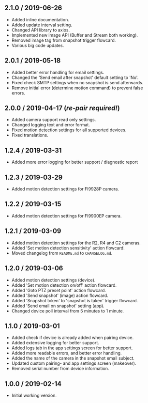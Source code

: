 ## 2.1.0 / 2019-06-26
- Added inline documentation.
- Added update interval setting.
- Changed API library to axios.
- Implemented new image API (Buffer and Stream both working).
- Removed image tag from snapshot trigger flowcard.
- Various big code updates.


## 2.0.1 / 2019-05-18
- Added better error handling for email settings.
- Changed the 'Send email after snapshot' default setting to 'No'.
- Fixed check SMTP settings when no snapshot is send afterwards.
- Remove initial error (determine motion command) to prevent false errors.


## 2.0.0 / 2019-04-17 (*re-pair required!*)
- Added camera support read only settings.
- Changed logging text and error format.
- Fixed motion detection settings for all supported devices.
- Fixed translations.


## 1.2.4 / 2019-03-31
- Added more error logging for better support / diagnostic report


## 1.2.3 / 2019-03-29
- Added motion detection settings for FI9928P camera.


## 1.2.2 / 2019-03-15
- Added motion detection settings for FI9900EP camera.


## 1.2.1 / 2019-03-09
- Added motion detection settings for the R2, R4 and C2 cameras.
- Added 'Set motion detection sensitivity' action flowcard.
- Moved changelog from `README.md` to `CHANGELOG.md`.


## 1.2.0 / 2019-03-06
- Added motion detection settings (device).
- Added 'Set motion detection on/off' action flowcard.
- Added 'Goto PTZ preset point' action flowcard.
- Added 'Send snapshot' (image) action flowcard.
- Added 'Snapshot token' to 'snapshot is taken' trigger flowcard.
- Added 'Send email on snapshot' setting (app).
- Changed device poll interval from 5 minutes to 1 minute.


## 1.1.0 / 2019-03-01
- Added check if device is already added when pairing device.
- Added extensive logging for better support.
- Added logs tab in the app settings screen for better support.
- Added more readable errors, and better error handling.
- Added the name of the camera in the snapshot email subject.
- Updated custom pairing- and app settings screen (makeover).
- Removed serial number from device information.


## 1.0.0 / 2019-02-14
- Initial working version.
